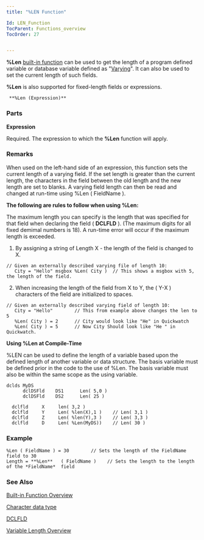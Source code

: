 ```yaml
---
title: "%LEN Function"

Id: LEN_Function
TocParent: Functions_overview
TocOrder: 27


---
```


**%Len** [built-in function](Functions_overview.html) can be used to get the length of a program defined variable or database variable defined as "[Varying](Variable_Length_Overview.html)". It can also be used to set the current length of such fields. 

**%Len** is also supported for fixed-length fields or expressions. 

```
 **%Len (Expression)**        
```

### Parts

**Expression** 

Required. The expression to which the **%Len** function will apply.


### Remarks
When used on the left-hand side of an expression, this function sets the current length of a varying field. If the set length is greater than the current length, the characters in the field between the old length and the new length are set to blanks. A varying field length can then be read and changed at run-time using %Len ( FieldName ). 

**The following are rules to follow when using %Len:** 

The maximum length you can specify is the length that was specified for that field when declaring the field ( **DCLFLD** ). (The maximum digits for all fixed demimal numbers is 18). A run-time error will occur if the maximum length is exceeded. 

1. By assigning a string of Length X - the length of the field is changed to X. 

```
// Given an externally described varying file of length 10:
   City = "Hello" msgbox %Len( City )  // This shows a msgbox with 5, the length of the field.
```
2. When increasing the length of the field from X to Y, the ( Y-X ) characters of the field are initialized to spaces. 

```
// Given an externally described varying field of length 10:
   City = "Hello"        // This from example above changes the len to 5
   %Len( City ) = 2      // City would look like "He" in Quickwatch
   %Len( City ) = 5      // Now City Should look like "He " in Quickwatch.
```
**Using %Len at Compile-Time** 

%LEN can be used to define the length of a variable based upon the defined length of another variable or data structure. The basis variable must be defined prior in the code to the use of %Len. The basis variable must also be within the same scope as the using variable. 

```
dclds MyDS
      dclDSFld    DS1      Len( 5,0 )
      dclDSFld    DS2      Len( 25 )

  dclfld     X     len( 3,2 )
  dclfld     Y     Len( %len(X),1 )    // Len( 3,1 )
  dclfld     Z     Len( %len(Y),3 )    // Len( 3,3 )
  dclfld     D     Len( %Len(MyDS))    // Len( 30 )
```

### Example

```
%Len ( FieldName ) = 30        // Sets the length of the FieldName field to 30
Length = **%Len** 	( FieldName )    // Sets the length to the length of the *FieldName*  field
```

### See Also
[Built-in Function Overview](Functions_overview.html)

[Character data type](Character_Data_Type.html)

[DCLFLD](DCLFLD.html)

[Variable Length Overview](Variable_Length_Overview.html) 
